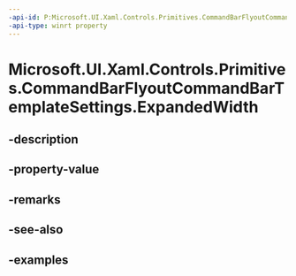 ```yaml
---
-api-id: P:Microsoft.UI.Xaml.Controls.Primitives.CommandBarFlyoutCommandBarTemplateSettings.ExpandedWidth
-api-type: winrt property
---
```


<!-- Property syntax.
public double ExpandedWidth { get; }
-->

# Microsoft.UI.Xaml.Controls.Primitives.CommandBarFlyoutCommandBarTemplateSettings.ExpandedWidth

## -description

## -property-value

## -remarks

## -see-also

## -examples

